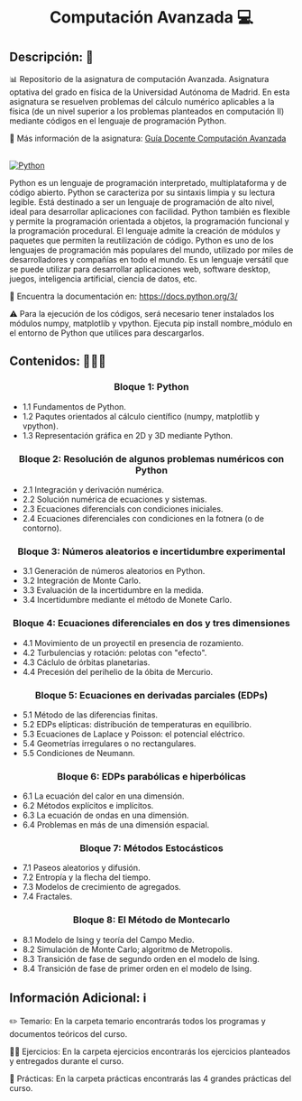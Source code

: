 <h1 align="center">Computación Avanzada 💻</h1>

<h2>Descripción: 📄</h2>

📊 Repositorio de la asignatura de computación Avanzada. Asignatura optativa del grado en física de la Universidad Autónoma de Madrid. En esta asignatura se resuelven problemas del cálculo numérico aplicables a la física (de un nivel superior a los problemas planteados en computación II) mediante códigos en el lenguaje de programación Python.<br>

🥼 Más información de la asignatura: <a href="Guía Docente. Computación Avanzada.pdf">Guía Docente Computación Avanzada</a><br><br>

[![Python](https://img.shields.io/badge/python-3.10.7-yellow?style=for-the-badge&logo=python&logoColor=white&labelColor=101010)]()

Python es un lenguaje de programación interpretado, multiplataforma y de código abierto. Python se caracteriza por su sintaxis limpia y su lectura legible. Está destinado a ser un lenguaje de programación de alto nivel, ideal para desarrollar aplicaciones con facilidad. Python también es flexible y permite la programación orientada a objetos, la programación funcional y la programación procedural. El lenguaje admite la creación de módulos y paquetes que permiten la reutilización de código. Python es uno de los lenguajes de programación más populares del mundo, utilizado por miles de desarrolladores y compañías en todo el mundo. Es un lenguaje versátil que se puede utilizar para desarrollar aplicaciones web, software desktop, juegos, inteligencia artificial, ciencia de datos, etc. 

💼 Encuentra la documentación en: https://docs.python.org/3/

:warning: Para la ejecución de los códigos, será necesario tener instalados los módulos numpy, matplotlib y vpython. Ejecuta pip install nombre_módulo en el entorno de Python que utilices para descargarlos.

<h2>Contenidos: 🧑🏻‍🏫</h2>
<h3 align="center">Bloque 1: Python</h3>

- 1.1 Fundamentos de Python.
- 1.2 Paqutes orientados al cálculo científico (numpy, matplotlib y vpython).
- 1.3 Representación gráfica en 2D y 3D mediante Python.

<h3 align="center">Bloque 2: Resolución de algunos problemas numéricos con Python</h3>

- 2.1 Integración y derivación numérica.
- 2.2 Solución numérica de ecuaciones y sistemas.
- 2.3 Ecuaciones diferencials con condiciones iniciales.
- 2.4 Ecuaciones diferenciales con condiciones en la fotnera (o de contorno).
  
 <h3 align="center">Bloque 3: Números aleatorios e incertidumbre experimental</h3>
 
 - 3.1 Generación de números aleatorios en Python.
 - 3.2 Integración de Monte Carlo.
 - 3.3 Evaluación de la incertidumbre en la medida.
 - 3.4 Incertidumbre mediante el método de Monete Carlo.
 
 <h3 align="center">Bloque 4: Ecuaciones diferenciales en dos y tres dimensiones</h3>
  
 - 4.1 Movimiento de un proyectil en presencia de rozamiento.
 - 4.2 Turbulencias y rotación: pelotas con "efecto".
 - 4.3 Cáclulo de órbitas planetarias.
 - 4.4 Precesión del perihelio de la óbita de Mercurio.
 
 <h3 align="center">Bloque 5: Ecuaciones en derivadas parciales (EDPs)</h3>
 
 - 5.1 Método de las diferencias finitas.
 - 5.2 EDPs elípticas: distribución de temperaturas en equilibrio.
 - 5.3 Ecuaciones de Laplace y Poisson: el potencial eléctrico.
 - 5.4 Geometrías irregulares o no rectangulares.
 - 5.5 Condiciones de Neumann.

 <h3 align="center">Bloque 6: EDPs parabólicas e hiperbólicas</h3>
 
 - 6.1 La ecuación del calor en una dimensión.
 - 6.2 Métodos explícitos e implícitos.
 - 6.3 La ecuación de ondas en una dimensión.
 - 6.4 Problemas en más de una dimensión espacial.

 <h3 align="center">Bloque 7: Métodos Estocásticos</h3>
 
 - 7.1 Paseos aleatorios y difusión.
 - 7.2 Entropía y la flecha del tiempo.
 - 7.3 Modelos de crecimiento de agregados.
 - 7.4 Fractales.

 <h3 align="center">Bloque 8: El Método de Montecarlo</h3>
 
 - 8.1 Modelo de Ising y teoría del Campo Medio.
 - 8.2 Simulación de Monte Carlo; algoritmo de Metropolis.
 - 8.3 Transición de fase de segundo orden en el modelo de Ising.
 - 8.4 Transición de fase de primer orden en el modelo de Ising.
  
<h2>Información Adicional: ℹ️</h2>

✏️ Temario: En la carpeta temario encontrarás todos los programas y documentos teóricos del curso.

🏋🏻 Ejercicios: En la carpeta ejercicios encontrarás los ejercicios planteados y entregados durante el curso.

🦾 Prácticas: En la carpeta prácticas encontrarás las 4 grandes prácticas del curso.
